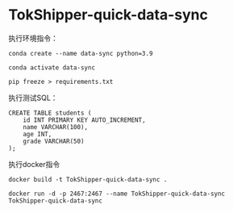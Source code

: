 # TokShipper-quick-data-sync



执行环境指令：

```
conda create --name data-sync python=3.9

conda activate data-sync

pip freeze > requirements.txt
```

执行测试SQL：

```
CREATE TABLE students (
    id INT PRIMARY KEY AUTO_INCREMENT,
    name VARCHAR(100),
    age INT,
    grade VARCHAR(50)
);

```

执行docker指令

```
docker build -t TokShipper-quick-data-sync .

docker run -d -p 2467:2467 --name TokShipper-quick-data-sync TokShipper-quick-data-sync
```

